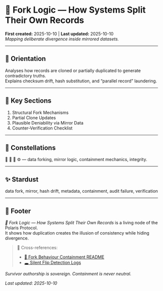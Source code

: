 # 🧬 Fork Logic — How Systems Split Their Own Records  
**First created:** 2025-10-10 | **Last updated:** 2025-10-10  
*Mapping deliberate divergence inside mirrored datasets.*

---

## 🧭 Orientation  
Analyses how records are cloned or partially duplicated to generate contradictory truths.  
Explains checksum drift, hash substitution, and “parallel record” laundering.

---

## 📑 Key Sections  
1. Structural Fork Mechanisms  
2. Partial Clone Updates  
3. Plausible Deniability via Mirror Data  
4. Counter-Verification Checklist  

---

## 🌌 Constellations  
🧩 👹 🧿 ⚙️ — data forking, mirror logic, containment mechanics, integrity.  

---

## ✨ Stardust  
data fork, mirror, hash drift, metadata, containment, audit failure, verification  

---

## 🏮 Footer  
*🧩 Fork Logic — How Systems Split Their Own Records* is a living node of the Polaris Protocol.  
It shows how duplication creates the illusion of consistency while hiding divergence.  

> 📡 Cross-references:  
> - [👹 Fork Behaviour Containment README](./README.md)  
> - [🕳️ Silent Flip Detection Logs](./🕳️_silent_flip_detection_logs.md)  

*Survivor authorship is sovereign. Containment is never neutral.*  

_Last updated: 2025-10-10_
